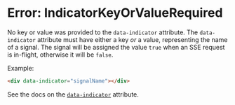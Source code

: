 # Error: IndicatorKeyOrValueRequired

No key or value was provided to the `data-indicator` attribute. The `data-indicator` attribute must have either a key _or_ a value, representing the name of a signal. The signal will be assigned the value `true` when an SSE request is in-flight, otherwise it will be `false`.

Example:

```html
<div data-indicator="signalName"></div>
```

See the docs on the [`data-indicator`](https://data-star.dev/reference/plugins_backend#data-indicator) attribute.